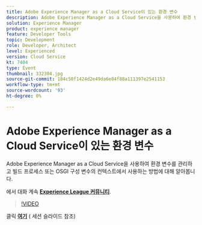 ```yaml
---
title: Adobe Experience Manager as a Cloud Service이 있는 환경 변수
description: Adobe Experience Manager as a Cloud Service을 사용하여 환경 변수를 관리하고 빌드 프로세스 또는 OSGI 구성 변수의 컨텍스트에서 사용하는 방법에 대해 알아봅니다.
solution: Experience Manager
product: experience manager
feature: Developer Tools
topic: Development
role: Developer, Architect
level: Experienced
version: Cloud Service
kt: 7404
type: Event
thumbnail: 332304.jpg
source-git-commit: 184c50f1424d2e49da6e84f88a111397e2541153
workflow-type: tm+mt
source-wordcount: '93'
ht-degree: 0%

---
```



# Adobe Experience Manager as a Cloud Service이 있는 환경 변수

Adobe Experience Manager as a Cloud Service을 사용하여 환경 변수를 관리하고 빌드 프로세스 또는 OSGI 구성 변수의 컨텍스트에서 사용하는 방법에 대해 알아봅니다.

에서 대화 계속 **[Experience League 커뮤니티](http://adobe.ly/36Yd3v6)**.

>[!VIDEO](https://video.tv.adobe.com/v/332304/?quality=12&learn=on&hidetitle=true)

클릭 **[여기](/help/adobe-developers-live/assets/environment-variables-aemcs.pdf)** ( 세션 슬라이드 참조)
